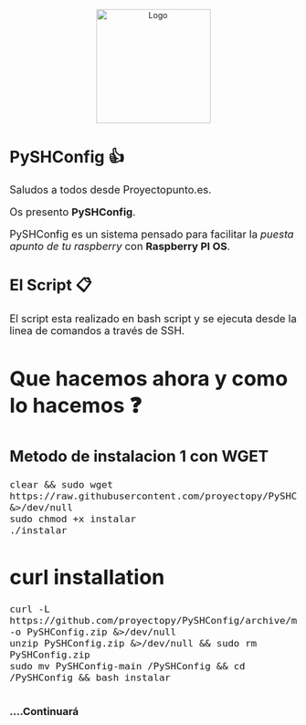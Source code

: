 
<!---
# EasyInstall CLI Herramientas![Sistema Debian] ![OBS package build status](https://img.shields.io/obs/:project/:packageName/:repository/:arch)

(https://img.shields.io/badge/System-Ubuntu-orange.svg)  [![Build Status](https://travis-ci.org/rafaelstz/simplesh.svg?branch=master)](https://travis-ci.org/rafaelstz/simplesh) [![Join the chat at https://gitter.im/rafaelstz/simplesh](https://badges.gitter.im/rafaelstz/simplesh.svg)](https://gitter.im/rafaelstz/simplesh?utm_source=badge&utm_medium=badge&utm_campaign=pr-badge&utm_content=badge)  [![Releases](https://img.shields.io/github/release/rafaelstz/simplesh.svg)](https://github.com/rafaelstz/simplesh/releases)

<font size="1"> This is my text number1</font> 

 <font size="2"> This is my text number 2 </font>
 
 <font size="3"> This is my text number 3</font> 
 
 <font size="4"> This is my text number 4</font> 
 
 <font size="5"> This is my text number 5</font> 
 
 <font size="6"> This is my text number 6</font>

-->
<p align="center"><img src="https://i.ibb.co/2k80X7C/logo-sync.png" alt="Logo" width="200"/></p>



# PySHConfig 👍

<font size="4">Saludos a todos desde Proyectopunto.es. 

Os presento **PySHConfig**. 

PySHConfig es un sistema pensado para facilitar la _puesta apunto de tu raspberry_ con **Raspberry PI OS**.

## El Script 📋

El script esta realizado en bash script y se ejecuta desde la linea de comandos a través de SSH.


# Que hacemos ahora y como lo hacemos ❓

## Metodo de instalacion 1 con WGET

```shell
clear && sudo wget https://raw.githubusercontent.com/proyectopy/PySHConfig/main/instalar &>/dev/null
sudo chmod +x instalar
./instalar
```

# curl installation

```shell
curl -L https://github.com/proyectopy/PySHConfig/archive/main.zip -o PySHConfig.zip &>/dev/null
unzip PySHConfig.zip &>/dev/null && sudo rm PySHConfig.zip 
sudo mv PySHConfig-main /PySHConfig && cd /PySHConfig && bash instalar
```
  


# ....Continuará</font>
